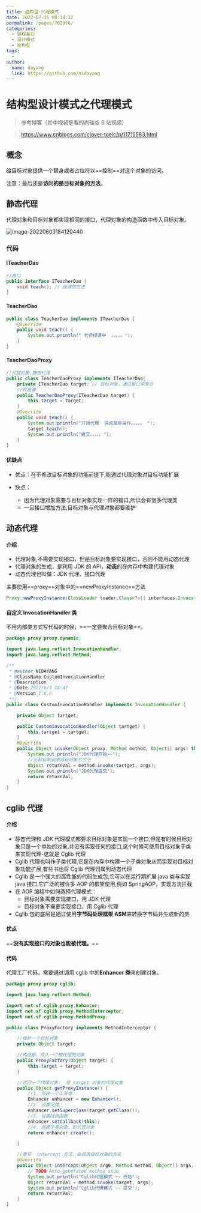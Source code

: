 ```yaml
---
title: 结构型-代理模式
date: 2022-07-25 00:14:32
permalink: /pages/7629f6/
categories:
  - 编程基石
  - 设计模式
  - 结构型
tags:
  -
author:
  name: dayang
  link: https://github.com/nidayang
---
```


# 结构型设计模式之代理模式

> 参考博客（其中视频是看的尚硅谷 B 站视频）

> https://www.cnblogs.com/clover-toeic/p/11715583.html

## 概念

给目标对象提供一个替身或者占位符以==控制==对这个对象的访问。

注意：最后还是**访问的是目标对象的方法**。

## 静态代理

代理对象和目标对象都实现相同的接口，代理对象的构造函数中传入目标对象。

![image-20220603184120440](https://dyimgstorage-1304967922.cos.ap-nanjing.myqcloud.com/mdimg/image-20220603184120440.png)

### 代码

#### ITeacherDao

```java
//接口
public interface ITeacherDao {
	void teach(); // 授课的方法
}

```

#### TeacherDao

```java
public class TeacherDao implements ITeacherDao {
	@Override
	public void teach() {
		System.out.println(" 老师授课中  。。。。。");
	}
}
```

#### TeacherDaoProxy

```java
//代理对象,静态代理
public class TeacherDaoProxy implements ITeacherDao{
	private ITeacherDao target; // 目标对象，通过接口来聚合
	//构造器
	public TeacherDaoProxy(ITeacherDao target) {
		this.target = target;
	}
	@Override
	public void teach() {
		System.out.println("开始代理  完成某些操作。。。。。 ");
		target.teach();
		System.out.println("提交。。。。。");
	}
}
```

#### 优缺点

- 优点：在不修改目标对象的功能前提下,能通过代理对象对目标功能扩展

- 缺点：
  - 因为代理对象需要与目标对象实现一样的接口,所以会有很多代理类
  - 一旦接口增加方法,目标对象与代理对象都要维护

## 动态代理

#### 介绍

- 代理对象,不需要实现接口，但是目标对象要实现接口，否则不能用动态代理
- 代理对象的生成，是利用 JDK 的 API，**动态**的在内存中构建代理对象
- 动态代理也叫做：JDK 代理、接口代理

主要使用==proxy==对象中的==newProxyInstance==方法

```java
Proxy.newProxyInstance(ClassLoader loader,Class<?>[] interfaces,InvocationHandler h)
```

#### 自定义 InvocationHandler 类

不用内部类方式写代码的时候，==一定要聚合目标对象==。

```java
package proxy.proxy.dynamic;

import java.lang.reflect.InvocationHandler;
import java.lang.reflect.Method;

/**
 * @author NIDAYANG
 * @ClassName CustomInvocationHandler
 * @Description
 * @Date 2022/6/3 18:47
 * @Version 1.0.0
 **/
public class CustomInvocationHandler implements InvocationHandler {

    private Object tartget;

    public CustomInvocationHandler(Object tartget) {
        this.tartget = tartget;
    }
    @Override
    public Object invoke(Object proxy, Method method, Object[] args) throws Throwable {
        System.out.println("JDK代理开始~~");
        //反射机制调用目标对象的方法
        Object returnVal = method.invoke(tartget, args);
        System.out.println("JDK代理提交");
        return returnVal;
    }
}

```

## cglib 代理

#### 介绍

- 静态代理和 JDK 代理模式都要求目标对象是实现一个接口,但是有时候目标对象只是一个单独的对象,并没有实现任何的接口,这个时候可使用目标对象子类来实现代理-这就是 Cglib 代理
- Cglib 代理也叫作子类代理,它是在内存中构建一个子类对象从而实现对目标对象功能扩展,有些书也将 Cglib 代理归属到动态代理
- Cglib 是一个强大的高性能的代码生成包,它可以在运行期扩展 java 类与实现 java 接口.它广泛的被许多 AOP 的框架使用,例如 SpringAOP，实现方法拦截
- 在 AOP 编程中如何选择代理模式：
  - 目标对象需要实现接口，用 JDK 代理
  - 目标对象不需要实现接口，用 Cglib 代理
- Cglib 包的底层是通过使用**字节码处理框架 ASM**来转换字节码并生成新的类

#### 优点

==**没有实现接口的对象也能被代理。**==

#### 代码

代理工厂代码，需要通过调用 cglib 中的**Enhancer 类**来创建对象。

```java
package proxy.proxy.cglib;

import java.lang.reflect.Method;

import net.sf.cglib.proxy.Enhancer;
import net.sf.cglib.proxy.MethodInterceptor;
import net.sf.cglib.proxy.MethodProxy;

public class ProxyFactory implements MethodInterceptor {

	//维护一个目标对象
	private Object target;

	//构造器，传入一个被代理的对象
	public ProxyFactory(Object target) {
		this.target = target;
	}

	//返回一个代理对象:  是 target 对象的代理对象
	public Object getProxyInstance() {
		//1. 创建一个工具类
		Enhancer enhancer = new Enhancer();
		//2. 设置父类
		enhancer.setSuperclass(target.getClass());
		//3. 设置回调函数
		enhancer.setCallback(this);
		//4. 创建子类对象，即代理对象
		return enhancer.create();

	}

	//重写  intercept 方法，会调用目标对象的方法
	@Override
	public Object intercept(Object arg0, Method method, Object[] args, MethodProxy arg3) throws Throwable {
		// TODO Auto-generated method stub
		System.out.println("Cglib代理模式 ~~ 开始");
		Object returnVal = method.invoke(target, args);
		System.out.println("Cglib代理模式 ~~ 提交");
		return returnVal;
	}
}
```
